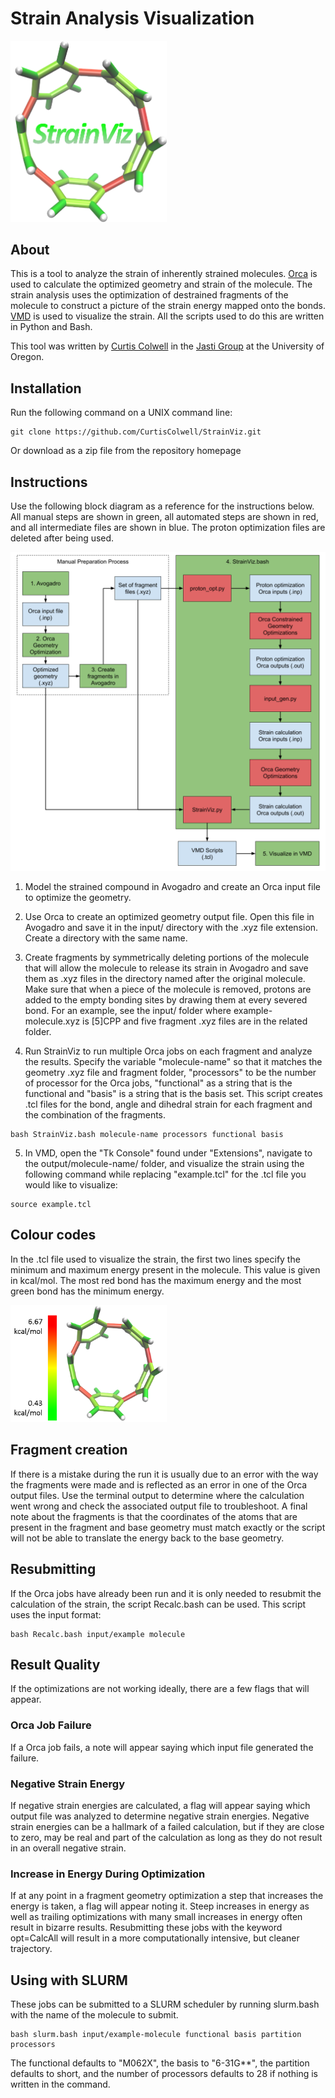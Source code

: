 # Strain Analysis Visualization

<img src="https://github.com/CurtisColwell/StrainViz/blob/orca/scripts/figures/StrainViz.png" alt="StrainViz Logo" width="250">

## About

This is a tool to analyze the strain of inherently strained molecules. 
[Orca](https://orcaforum.kofo.mpg.de/app.php/portal) is used to calculate the 
optimized geometry and strain of the molecule. The strain analysis uses 
the optimization of destrained fragments of the molecule to construct a 
picture of the strain energy mapped onto the bonds. [VMD](https://www.ks.uiuc.edu/Research/vmd/) 
is used to visualize the strain. All the scripts used to do this are 
written in Python and Bash.

This tool was written by [Curtis Colwell](https://github.com/CurtisColwell) 
in the [Jasti Group](https://pages.uoregon.edu/jastilab/) at the University of Oregon.

## Installation

Run the following command on a UNIX command line:
```
git clone https://github.com/CurtisColwell/StrainViz.git
```
Or download as a zip file from the repository homepage

## Instructions

Use the following block diagram as a reference for the instructions below. 
All manual steps are shown in green, all automated steps are shown in 
red, and all intermediate files are shown in blue. The proton optimization 
files are deleted after being used.

![StrainViz Block Diagram](https://github.com/CurtisColwell/StrainViz/blob/orca/scripts/figures/block_diagram.png)

1. Model the strained compound in Avogadro and create an Orca
input file to optimize the geometry.

2. Use Orca to create an optimized geometry output file. Open this file in 
Avogadro and save it in the input/ directory with the .xyz file extension. 
Create a directory with the same name.

3. Create fragments by symmetrically deleting portions of the molecule 
that will allow the molecule to release its strain in Avogadro and save them 
as .xyz files in the directory named after the original molecule. Make sure 
that when a piece of the molecule is removed, protons are added to the empty 
bonding sites by drawing them at every severed bond. For an example, see 
the input/ folder where example-molecule.xyz is [5]CPP and five fragment .xyz 
files are in the related folder.

4. Run StrainViz to run multiple Orca jobs on each fragment and analyze 
the results. Specify the variable "molecule-name" so that it matches the geometry 
.xyz file and fragment folder, "processors" to be the number of 
processor for the Orca jobs, "functional" as a string that is the functional and 
"basis" is a string that is the basis set. This script creates .tcl files for the bond, angle 
and dihedral strain for each fragment and the combination of the fragments.
```
bash StrainViz.bash molecule-name processors functional basis
```

5. In VMD, open the "Tk Console" found under "Extensions", navigate to the 
output/molecule-name/ folder, and visualize the strain using the following command 
while replacing "example.tcl" for the .tcl file you would like to visualize:
```
source example.tcl
```

## Colour codes

In the .tcl file used to visualize the strain, the first two lines specify the minimum 
and maximum energy present in the molecule. This value is given in kcal/mol. The most 
red bond has the maximum energy and the most green bond has the minimum energy.

<img src="https://github.com/CurtisColwell/StrainViz/blob/orca/scripts/figures/example_colour_scale.png" alt="Colour Scale" width="250">

## Fragment creation

If there is a mistake during the run it is usually due to an error with the way the 
fragments were made and is reflected as an error in one of the Orca output files. 
Use the terminal output to determine where the calculation went wrong and check the 
associated output file to troubleshoot. A final note about the fragments is that the 
coordinates of the atoms that are present in the fragment and base geometry must match 
exactly or the script will not be able to translate the energy back to the base geometry.

## Resubmitting

If the Orca jobs have already been run and it is only needed to resubmit the calculation 
of the strain, the script Recalc.bash can be used. This script uses the input format:
```
bash Recalc.bash input/example molecule
```

## Result Quality

If the optimizations are not working ideally, there are a few flags that will appear. 

### Orca Job Failure
If a Orca job fails, a note will appear saying which input file generated the failure.
### Negative Strain Energy
If negative strain energies are calculated, a flag will appear saying which output file was 
analyzed to determine negative strain energies. Negative strain energies can be a hallmark
of a failed calculation, but if they are close to zero, may be real and part of the calculation 
as long as they do not result in an overall negative strain.
### Increase in Energy During Optimization
If at any point in a fragment geometry optimization a step that increases the energy is taken, 
a flag will appear noting it. Steep increases in energy as well as trailing optimizations with 
many small increases in energy often result in bizarre results. Resubmitting these jobs with the 
keyword opt=CalcAll will result in a more computationally intensive, but cleaner trajectory.

## Using with SLURM

These jobs can be submitted to a SLURM scheduler by running slurm.bash with the name of 
the molecule to submit.
```
bash slurm.bash input/example-molecule functional basis partition processors
```
The functional defaults to "M062X", the basis to "6-31G**", the partition defaults to short, and the 
number of processors defaults to 28 if nothing is written in the command.